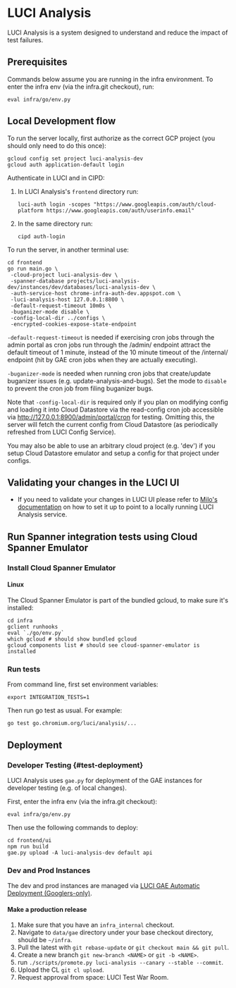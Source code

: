 # LUCI Analysis

LUCI Analysis is a system designed to understand and reduce the impact of test
failures.

## Prerequisites

Commands below assume you are running in the infra environment.
To enter the infra env (via the infra.git checkout), run:
```
eval infra/go/env.py
```

## Local Development flow

To run the server locally, first authorize as the correct GCP project (you should only need to do this once):
```
gcloud config set project luci-analysis-dev
gcloud auth application-default login
```

Authenticate in LUCI and in CIPD:

1. In LUCI Analysis's `frontend` directory run:
   ```
   luci-auth login -scopes "https://www.googleapis.com/auth/cloud-platform https://www.googleapis.com/auth/userinfo.email"
   ```
2. In the same directory run:
   ```
   cipd auth-login
   ```

To run the server, in another terminal use:
```
cd frontend
go run main.go \
 -cloud-project luci-analysis-dev \
 -spanner-database projects/luci-analysis-dev/instances/dev/databases/luci-analysis-dev \
 -auth-service-host chrome-infra-auth-dev.appspot.com \
 -luci-analysis-host 127.0.0.1:8800 \
 -default-request-timeout 10m0s \
 -buganizer-mode disable \
 -config-local-dir ../configs \
 -encrypted-cookies-expose-state-endpoint
```

`-default-request-timeout` is needed if exercising cron jobs through the admin
portal as cron jobs run through the /admin/ endpoint attract the default
timeout of 1 minute, instead of the 10 minute timeout of the /internal/ endpoint
(hit by GAE cron jobs when they are actually executing).

`-buganizer-mode` is needed when running cron jobs that create/update buganizer
issues (e.g. update-analysis-and-bugs). Set the mode to `disable` to prevent the
cron job from filing buganizer bugs.

Note that `-config-local-dir` is required only if you plan on modifying config
and loading it into Cloud Datastore via the read-config cron job accessible via
http://127.0.0.1:8900/admin/portal/cron for testing. Omitting this, the server
will fetch the current config from Cloud Datastore (as periodically refreshed
from LUCI Config Service).

You may also be able to use an arbitrary cloud project (e.g. 'dev') if you
setup Cloud Datastore emulator and setup a config for that project under
configs.

## Validating your changes in the LUCI UI

* If you need to validate your changes in LUCI UI please refer to
  [Milo's documentation](../milo/ui/docs/guides/local_development_workflows.md) on how to set it up to point to a locally running
  LUCI Analysis service.

## Run Spanner integration tests using Cloud Spanner Emulator

### Install Cloud Spanner Emulator

#### Linux

The Cloud Spanner Emulator is part of the bundled gcloud, to make sure it's installed:

```
cd infra
gclient runhooks
eval `./go/env.py`
which gcloud # should show bundled gcloud
gcloud components list # should see cloud-spanner-emulator is installed
```

### Run tests

From command line, first set environment variables:

```
export INTEGRATION_TESTS=1
```

Then run go test as usual. For example:

```
go test go.chromium.org/luci/analysis/...
```

## Deployment

### Developer Testing {#test-deployment}

LUCI Analysis uses `gae.py` for deployment of the GAE instances for developer
testing (e.g. of local changes).

First, enter the infra env (via the infra.git checkout):
```
eval infra/go/env.py
```

Then use the following commands to deploy:
```
cd frontend/ui
npm run build
gae.py upload -A luci-analysis-dev default api
```

### Dev and Prod Instances

The dev and prod instances are managed via
[LUCI GAE Automatic Deployment (Googlers-only)](http://go/luci/how_to_deploy.md).

#### Make a production release

1. Make sure that you have an `infra_internal` checkout.
2. Navigate to `data/gae` directory under your base checkout directory, should be `~/infra`.
3. Pull the latest with `git rebase-update` or `git checkout main && git pull`.
4. Create a new branch `git new-branch <NAME>` or `git -b <NAME>`.
5. run `./scripts/promote.py luci-analysis --canary --stable --commit`.
6. Upload the CL `git cl upload`.
7. Request approval from space: LUCI Test War Room.

